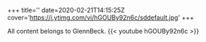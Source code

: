 +++
title=''
date=2020-02-21T14:15:25Z
cover='https://i.ytimg.com/vi/hGOUBy92n6c/sddefault.jpg'
+++

All content belongs to GlennBeck.
{{< youtube hGOUBy92n6c >}}
